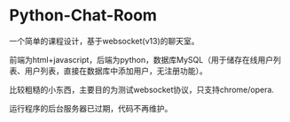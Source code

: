 # Python-Chat-Room
一个简单的课程设计，基于websocket(v13)的聊天室。

前端为html+javascript，后端为python，数据库MySQL（用于储存在线用户列表、用户列表，直接在数据库中添加用户，无注册功能）。

比较粗糙的小东西，主要目的为测试websocket协议，只支持chrome/opera.

运行程序的后台服务器已过期，代码不再维护。

